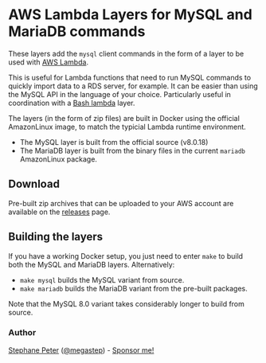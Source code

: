 # AWS Lambda Layers for MySQL and MariaDB commands

These layers add the `mysql` client commands in the form of a layer to be used with [AWS Lambda](https://aws.amazon.com/lambda/).

This is useful for Lambda functions that need to run MySQL commands to quickly import data to a RDS server, for example. It can be easier than using the MySQL API in the language of your choice. Particularly useful in coordination with a [Bash lambda](https://github.com/gkrizek/bash-lambda-layer) layer.

The layers (in the form of zip files) are built in Docker using the official AmazonLinux image, to match the typicial Lambda runtime environment.

- The MySQL layer is built from the official source (v8.0.18)
- The MariaDB layer is built from the binary files in the current `mariadb` AmazonLinux package.

## Download

Pre-built zip archives that can be uploaded to your AWS account are available on the [releases](https://github.com/megastep/mysql-lambda/releases) page.

## Building the layers

If you have a working Docker setup, you just need to enter `make` to build both the MySQL and MariaDB layers. Alternatively:

- `make mysql` builds the MySQL variant from source.
- `make mariadb` builds the MariaDB variant from the pre-built packages.

Note that the MySQL 8.0 variant takes considerably longer to build from source.

### Author

[Stephane Peter](https://stephanepeter.com/) ([@megastep](https://github.com/megastep)) - [Sponsor me!](https://github.com/sponsors/megastep)
